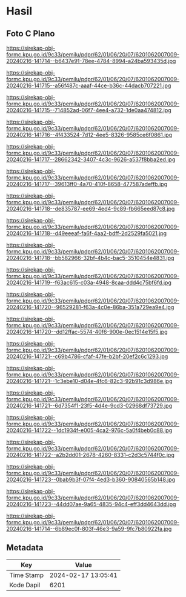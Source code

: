 # Hasil

## Foto C Plano

https://sirekap-obj-formc.kpu.go.id/9c33/pemilu/pdpr/62/01/06/20/07/6201062007009-20240216-141714--b6437e91-78ee-4784-8994-a24ba593435d.jpg

https://sirekap-obj-formc.kpu.go.id/9c33/pemilu/pdpr/62/01/06/20/07/6201062007009-20240216-141715--a56f487c-aaaf-44ce-b36c-44dacb707221.jpg

https://sirekap-obj-formc.kpu.go.id/9c33/pemilu/pdpr/62/01/06/20/07/6201062007009-20240216-141715--714852ad-06f7-4ee4-a732-1de0aa474812.jpg

https://sirekap-obj-formc.kpu.go.id/9c33/pemilu/pdpr/62/01/06/20/07/6201062007009-20240216-141716--4f433524-7d12-4ee5-8326-9585ce6f0861.jpg

https://sirekap-obj-formc.kpu.go.id/9c33/pemilu/pdpr/62/01/06/20/07/6201062007009-20240216-141717--28662342-3407-4c3c-9626-a537f8bba2ed.jpg

https://sirekap-obj-formc.kpu.go.id/9c33/pemilu/pdpr/62/01/06/20/07/6201062007009-20240216-141717--39613ff0-4a70-410f-8658-477587adeffb.jpg

https://sirekap-obj-formc.kpu.go.id/9c33/pemilu/pdpr/62/01/06/20/07/6201062007009-20240216-141718--de835787-ee69-4ed4-9c89-fb665eed87c8.jpg

https://sirekap-obj-formc.kpu.go.id/9c33/pemilu/pdpr/62/01/06/20/07/6201062007009-20240216-141718--d49eeeaf-fa6f-4aa2-bdff-2d2529fa5021.jpg

https://sirekap-obj-formc.kpu.go.id/9c33/pemilu/pdpr/62/01/06/20/07/6201062007009-20240216-141718--bb582966-32bf-4b4c-bac5-3510454e4831.jpg

https://sirekap-obj-formc.kpu.go.id/9c33/pemilu/pdpr/62/01/06/20/07/6201062007009-20240216-141719--f63ac615-c03a-4948-8caa-ddd4c75bf6fd.jpg

https://sirekap-obj-formc.kpu.go.id/9c33/pemilu/pdpr/62/01/06/20/07/6201062007009-20240216-141720--96529281-f63a-4c0e-86ba-351a729ea9e4.jpg

https://sirekap-obj-formc.kpu.go.id/9c33/pemilu/pdpr/62/01/06/20/07/6201062007009-20240216-141720--dd12ffac-5574-40f6-900e-0ec1514e15f5.jpg

https://sirekap-obj-formc.kpu.go.id/9c33/pemilu/pdpr/62/01/06/20/07/6201062007009-20240216-141721--c69b4786-cfaf-47fe-b2bf-20ef2c6c1293.jpg

https://sirekap-obj-formc.kpu.go.id/9c33/pemilu/pdpr/62/01/06/20/07/6201062007009-20240216-141721--1c3ebe10-d04e-4fc6-82c3-92b91c3d986e.jpg

https://sirekap-obj-formc.kpu.go.id/9c33/pemilu/pdpr/62/01/06/20/07/6201062007009-20240216-141721--6d7354f1-23f5-4d4e-9cd3-02968df73729.jpg

https://sirekap-obj-formc.kpu.go.id/9c33/pemilu/pdpr/62/01/06/20/07/6201062007009-20240216-141722--1dc1934f-e005-4ca2-976c-5a0f4beb0c88.jpg

https://sirekap-obj-formc.kpu.go.id/9c33/pemilu/pdpr/62/01/06/20/07/6201062007009-20240216-141722--a2b2dd01-2678-4260-8331-c2d3c5744f0c.jpg

https://sirekap-obj-formc.kpu.go.id/9c33/pemilu/pdpr/62/01/06/20/07/6201062007009-20240216-141723--0bab9b3f-07f4-4ed3-b360-90840565b148.jpg

https://sirekap-obj-formc.kpu.go.id/9c33/pemilu/pdpr/62/01/06/20/07/6201062007009-20240216-141723--44dd07ae-9a65-4835-94c4-eff3dd4643dd.jpg

https://sirekap-obj-formc.kpu.go.id/9c33/pemilu/pdpr/62/01/06/20/07/6201062007009-20240216-141714--6b89ec0f-803f-46e3-9a59-9fc7b80922fa.jpg


## Metadata

| Key        | Value               |
| ---------- | ------------------- |
| Time Stamp | 2024-02-17 13:05:41 |
| Kode Dapil | 6201                |



